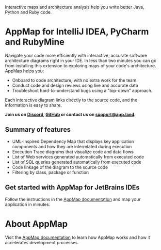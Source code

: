Interactive maps and architecture analysis help you write better Java, Python and Ruby code.

# AppMap for IntelliJ IDEA, PyCharm and RubyMine

Navigate your code more efficiently with interactive, accurate software architecture diagrams right in your IDE. 
In less than two minutes you can go from installing this extension to exploring maps of your code's architecture. 
AppMap helps you:

- Onboard to code architecture, with no extra work for the team 
- Conduct code and design reviews using live and accurate data
- Troubleshoot hard-to-understand bugs using a "top-down" approach.

Each interactive diagram links directly to the source code, and the information is easy to share.

**Join us on [Discord](https://discord.com/invite/N9VUap6), [GitHub](https://github.com/applandinc/appmap-intellij-plugin) or contact us on [support@app.land](mailto:support@app.land).**

## Summary of features

- UML-inspired Dependency Map that displays key application components and how they are interrelated during execution 
- Execution Trace diagrams that visualize code and data flows
- List of Web services generated automatically from executed code
- List of SQL queries generated automatically from executed code
- Code linkage of the diagram to the source code
- Filtering by class, package or function

## Get started with AppMap for JetBrains IDEs

Follow the instructions in the [AppMap documentation](https://appland.com/docs) and map your application in minutes.

# About AppMap

Visit the [AppMap documentation](https://appland.com/docs/get-started.html#what-is-appmap) to learn how AppMap works and how it accelerates development processes.
